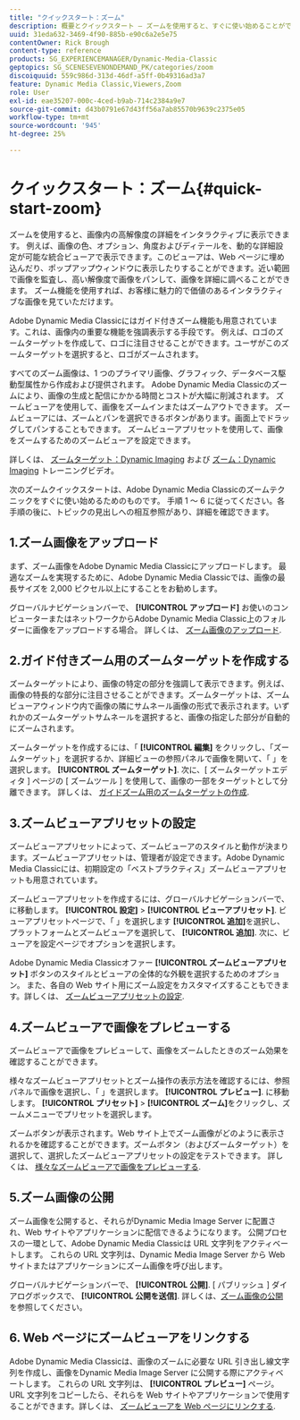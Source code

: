 ```yaml
---
title: "クイックスタート：ズーム"
description: 概要とクイックスタート — ズームを使用すると、すぐに使い始めることができます。
uuid: 31eda632-3469-4f90-885b-e90c6a2e5e75
contentOwner: Rick Brough
content-type: reference
products: SG_EXPERIENCEMANAGER/Dynamic-Media-Classic
geptopics: SG_SCENESEVENONDEMAND_PK/categories/zoom
discoiquuid: 559c986d-313d-46df-a5ff-0b49316ad3a7
feature: Dynamic Media Classic,Viewers,Zoom
role: User
exl-id: eae35207-000c-4ced-b9ab-714c2384a9e7
source-git-commit: d43b0791e67d43ff56a7ab85570b9639c2375e05
workflow-type: tm+mt
source-wordcount: '945'
ht-degree: 25%

---
```


# クイックスタート：ズーム{#quick-start-zoom}

ズームを使用すると、画像内の高解像度の詳細をインタラクティブに表示できます。 例えば、画像の色、オプション、角度およびディテールを、動的な詳細設定が可能な統合ビューアで表示できます。このビューアは、Web ページに埋め込んだり、ポップアップウィンドウに表示したりすることができます。近い範囲で画像を監査し、高い解像度で画像をパンして、画像を詳細に調べることができます。 ズーム機能を使用すれば、お客様に魅力的で価値のあるインタラクティブな画像を見ていただけます。

Adobe Dynamic Media Classicにはガイド付きズーム機能も用意されています。これは、画像内の重要な機能を強調表示する手段です。 例えば、ロゴのズームターゲットを作成して、ロゴに注目させることができます。ユーザがこのズームターゲットを選択すると、ロゴがズームされます。

すべてのズーム画像は、1 つのプライマリ画像、グラフィック、データベース駆動型属性から作成および提供されます。 Adobe Dynamic Media Classicのズームにより、画像の生成と配信にかかる時間とコストが大幅に削減されます。 ズームビューアを使用して、画像をズームインまたはズームアウトできます。 ズームビューアには、ズームとパンを選択できるボタンがあります。画面上でドラッグしてパンすることもできます。 ズームビューアプリセットを使用して、画像をズームするためのズームビューアを設定できます。

詳しくは、 [ズームターゲット：Dynamic Imaging](https://s7d5.scene7.com/s7viewers/html5/VideoViewer.html?videoserverurl=https://s7d5.scene7.com/is/content/&amp;emailurl=https://s7d5.scene7.com/s7/emailFriend&amp;serverUrl=https://s7d5.scene7.com/is/image/&amp;config=Scene7SharedAssets/Universal_HTML5_Video&amp;contenturl=https://s7d5.scene7.com/skins/&amp;asset=S7tutorials/559_Zoom%20Target%20Tool_converted%20renamed_Dynamic%20Imaging-AVS) および [ズーム：Dynamic Imaging](https://s7d5.scene7.com/s7viewers/html5/VideoViewer.html?videoserverurl=https://s7d5.scene7.com/is/content/&amp;emailurl=https://s7d5.scene7.com/s7/emailFriend&amp;serverUrl=https://s7d5.scene7.com/is/image/&amp;config=Scene7SharedAssets/Universal_HTML5_Video&amp;contenturl=https://s7d5.scene7.com/skins/&amp;asset=S7tutorials/560_Zoom_converted%20renamed_Dynamic%20Imaging-AVS) トレーニングビデオ。

次のズームクイックスタートは、Adobe Dynamic Media Classicのズームテクニックをすぐに使い始めるためのものです。 手順 1 ～ 6 に従ってください。各手順の後に、トピックの見出しへの相互参照があり、詳細を確認できます。

## 1.ズーム画像をアップロード

まず、ズーム画像をAdobe Dynamic Media Classicにアップロードします。 最適なズームを実現するために、Adobe Dynamic Media Classicでは、画像の最長サイズを 2,000 ピクセル以上にすることをお勧めします。

グローバルナビゲーションバーで、 **[!UICONTROL アップロード]** お使いのコンピューターまたはネットワークからAdobe Dynamic Media Classic上のフォルダーに画像をアップロードする場合。 詳しくは、 [ズーム画像のアップロード](uploading-zoom-images.md#uploading_zoom_images).

## 2.ガイド付きズーム用のズームターゲットを作成する

ズームターゲットにより、画像の特定の部分を強調して表示できます。例えば、画像の特長的な部分に注目させることができます。ズームターゲットは、ズームビューアウィンドウ内で画像の隣にサムネール画像の形式で表示されます。いずれかのズームターゲットサムネールを選択すると、画像の指定した部分が自動的にズームされます。

ズームターゲットを作成するには、「 **[!UICONTROL 編集]** をクリックし、「ズームターゲット」を選択するか、詳細ビューの参照パネルで画像を開いて、「 」を選択します。 **[!UICONTROL ズームターゲット]**. 次に、[ ズームターゲットエディタ ] ページの [ ズームツール ] を使用して、画像の一部をターゲットとして分離できます。 詳しくは、 [ガイドズーム用のズームターゲットの作成](creating-zoom-targets-guided-zoom.md#creating_zoom_targets_for_guided_zoom).

## 3.ズームビューアプリセットの設定

ズームビューアプリセットによって、ズームビューアのスタイルと動作が決まります。ズームビューアプリセットは、管理者が設定できます。Adobe Dynamic Media Classicには、初期設定の「ベストプラクティス」ズームビューアプリセットも用意されています。

ズームビューアプリセットを作成するには、グローバルナビゲーションバーで、に移動します。 **[!UICONTROL 設定]** > **[!UICONTROL ビューアプリセット]**. ビューアプリセットページで、「 」を選択します **[!UICONTROL 追加]**&#x200B;を選択し、プラットフォームとズームビューアを選択して、 **[!UICONTROL 追加]**. 次に、ビューアを設定ページでオプションを選択します。

Adobe Dynamic Media Classicオファー **[!UICONTROL ズームビューアプリセット]** ボタンのスタイルとビューアの全体的な外観を選択するためのオプション。 また、各自の Web サイト用にズーム設定をカスタマイズすることもできます。詳しくは、 [ズームビューアプリセットの設定](setting-zoom-viewer-presets.md#setting_up_zoom_viewer_presets).

## 4.ズームビューアで画像をプレビューする

ズームビューアで画像をプレビューして、画像をズームしたときのズーム効果を確認することができます。

様々なズームビューアプリセットとズーム操作の表示方法を確認するには、参照パネルで画像を選択し、「 」を選択します。 **[!UICONTROL プレビュー]**. に移動します。 **[!UICONTROL プリセット]** > **[!UICONTROL ズーム]**&#x200B;をクリックし、ズームメニューでプリセットを選択します。

ズームボタンが表示されます。Web サイト上でズーム画像がどのように表示されるかを確認することができます。ズームボタン（およびズームターゲット）を選択して、選択したズームビューアプリセットの設定をテストできます。 詳しくは、 [様々なズームビューアで画像をプレビューする](previewing-image-assets-different-zoom.md#previewing_image_assets_with_different_zoom_viewers).

## 5.ズーム画像の公開

ズーム画像を公開すると、それらがDynamic Media Image Server に配置され、Web サイトやアプリケーションに配信できるようになります。 公開プロセスの一環として、Adobe Dynamic Media Classicは URL 文字列をアクティベートします。 これらの URL 文字列は、Dynamic Media Image Server から Web サイトまたはアプリケーションにズーム画像を呼び出します。

グローバルナビゲーションバーで、 **[!UICONTROL 公開]**. [ パブリッシュ ] ダイアログボックスで、 **[!UICONTROL 公開を送信]**. 詳しくは、[ズーム画像の公開](publishing-zoom-images.md#publishing_zoom_images)を参照してください。

## 6. Web ページにズームビューアをリンクする

Adobe Dynamic Media Classicは、画像のズームに必要な URL 引き出し線文字列を作成し、画像をDynamic Media Image Server に公開する際にアクティベートします。 これらの URL 文字列は、 **[!UICONTROL プレビュー]** ページ。 URL 文字列をコピーしたら、それらを Web サイトやアプリケーションで使用することができます。詳しくは、 [ズームビューアを Web ページにリンクする](linking-zoom-viewers-web-pages.md#linking_zoom_viewers_to_your_web_pages).
